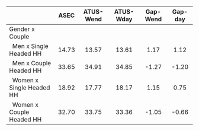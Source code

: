 
|                      |         ASEC |    ATUS-Wend |    ATUS-Wday |     Gap-Wend |      Gap-day |
| -------------------- | :----------: | :----------: | :----------: | :----------: | :----------: |
| Gender x Couple      |              |              |              |              |              |
| &nbsp;&nbsp;Men x Single Headed HH |        14.73 |        13.57 |        13.61 |         1.17 |         1.12 |
| &nbsp;&nbsp;Men x Couple Headed HH |        33.65 |        34.91 |        34.85 |        -1.27 |        -1.20 |
| &nbsp;&nbsp;Women x Single Headed HH |        18.92 |        17.77 |        18.17 |         1.15 |         0.75 |
| &nbsp;&nbsp;Women x Couple Headed HH |        32.70 |        33.75 |        33.36 |        -1.05 |        -0.66 |

